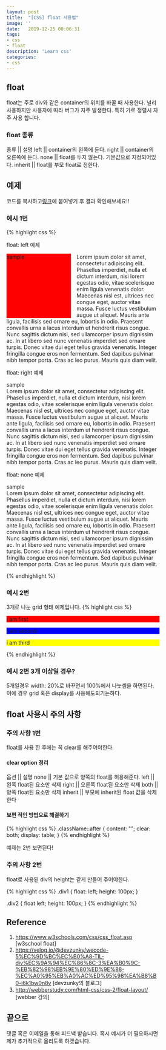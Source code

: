 ```yaml
---
layout: post
title:  "[CSS] float 사용법"
image: ''
date:   2019-12-25 00:06:31
tags:
- css
- float
description: 'Learn css'
categories:
- css
---
```


## float
float는 주로 div와 같은 container의 위치를 바꿀 때 사용한다. 널리 사용하지만 사용자에 따라 버그가 자주 발생한다.
특히 가로 정렬시 자주 사용 합니다.

### float 종류
종류 || 설명
left || container의 왼쪽에 둔다.
right || container의 오른쪽에 둔다.
none || float를 두지 않는다. 기본값으로 지정되어있다.
inherit || float를 부모 float로 정한다.

## 예제
코드를 복사하고<a href="https://www.w3schools.com/html/tryit.asp?filename=tryhtml_intro">링크</a>에 붙여넣기 후 결과 확인해보세요!!

### 예시 1번
{% highlight css %}
<!DOCTYPE html>
<html>
<head>
<style>
.left {
    float: left;
    background-color: red;
    width:170px;
    height:170px;
    margin-right:15px;
}

.right {
    float: right;
    background-color: red;
    width:170px;
    height:170px;
    margin-right:15px;
}

.none {
    float: none;
    background-color: red;
    width:170px;
    height:170px;
    margin-right:15px;
}
</style>
</head>
<body>

<p>float: left 예제</p>

<p><div class="left">sample</div>
Lorem ipsum dolor sit amet, consectetur adipiscing elit. Phasellus imperdiet, nulla et dictum interdum, nisi lorem egestas odio, vitae scelerisque enim ligula venenatis dolor. Maecenas nisl est, ultrices nec congue eget, auctor vitae massa. Fusce luctus vestibulum augue ut aliquet. Mauris ante ligula, facilisis sed ornare eu, lobortis in odio. Praesent convallis urna a lacus interdum ut hendrerit risus congue. Nunc sagittis dictum nisi, sed ullamcorper ipsum dignissim ac. In at libero sed nunc venenatis imperdiet sed ornare turpis. Donec vitae dui eget tellus gravida venenatis. Integer fringilla congue eros non fermentum. Sed dapibus pulvinar nibh tempor porta. Cras ac leo purus. Mauris quis diam velit.</p>

<p>float: right 예제</p>

<p><div class="right">sample</div>
Lorem ipsum dolor sit amet, consectetur adipiscing elit. Phasellus imperdiet, nulla et dictum interdum, nisi lorem egestas odio, vitae scelerisque enim ligula venenatis dolor. Maecenas nisl est, ultrices nec congue eget, auctor vitae massa. Fusce luctus vestibulum augue ut aliquet. Mauris ante ligula, facilisis sed ornare eu, lobortis in odio. Praesent convallis urna a lacus interdum ut hendrerit risus congue. Nunc sagittis dictum nisi, sed ullamcorper ipsum dignissim ac. In at libero sed nunc venenatis imperdiet sed ornare turpis. Donec vitae dui eget tellus gravida venenatis. Integer fringilla congue eros non fermentum. Sed dapibus pulvinar nibh tempor porta. Cras ac leo purus. Mauris quis diam velit.</p>

<p>float: none 예제</p>

<p><div class="none">sample</div>
Lorem ipsum dolor sit amet, consectetur adipiscing elit. Phasellus imperdiet, nulla et dictum interdum, nisi lorem egestas odio, vitae scelerisque enim ligula venenatis dolor. Maecenas nisl est, ultrices nec congue eget, auctor vitae massa. Fusce luctus vestibulum augue ut aliquet. Mauris ante ligula, facilisis sed ornare eu, lobortis in odio. Praesent convallis urna a lacus interdum ut hendrerit risus congue. Nunc sagittis dictum nisi, sed ullamcorper ipsum dignissim ac. In at libero sed nunc venenatis imperdiet sed ornare turpis. Donec vitae dui eget tellus gravida venenatis. Integer fringilla congue eros non fermentum. Sed dapibus pulvinar nibh tempor porta. Cras ac leo purus. Mauris quis diam velit.</p>

</body>
</html>
{% endhighlight %}

### 예시 2번
3개로 나눈 grid 형태 예제입니다.
{% highlight css %}
<!DOCTYPE html>
<html>
<head>
<style>
* {
    box-sizing: border-box;
}

.box {
    float: left;
    width: 33.33%;
    padding: 50px;
}

.container::after {
    content: "";
    clear: both;
    display: table;
}
</style>
</head>
<body>
    <div class="container">
        <div class="box" style="background-color:red">
            <p>i am first</p>
        </div>
        <div class="box" style="background-color:blue">
            <p>i am second</p>
        </div>
        <div class="box" style="background-color:yellow">
            <p>i am third</p>
        </div>
    </div>
</body>
</html>
{% endhighlight %}

### 예시 2번 3개 이상일 경우?
5개일경우 width: 20%로 바꾸면서 100%에서 나눗셈을 하면된다.
이에 경우 grid 혹은 display를 사용해도되기는하다.

## float 사용시 주의 사항

### 주의 사항 1번
float를 사용 한 후에는 꼭 clear를 해주어야한다.

#### clear option 정리
옵션 || 설명
none || 기본 값으로 양쪽의 float를 허용해준다.
left || 왼쪽 float된 요소만 삭제
right || 오른쪽 float된 요소만 삭제
both || 양쪽 float된 요소만 삭제
inherit || 부모에 inherit된 float 값을 삭제한다

#### 보편 적인 방법으로 해결하기
{% highlight css %}
.className::after {
    content: "";
    clear: both;
    display: table;
}
{% endhighlight %}

예제는 2번 보면된다!

### 주의 사항 2번
float로 사용된 div의 height는 같게 만들어 주어야한다.

{% highlight css %}
.div1 {
    float: left;
    height: 100px;
}

.div2 {
    float left;
    height: 100px;
}
{% endhighlight %}

## Reference
1. https://www.w3schools.com/css/css_float.asp [w3school float]
2. https://velog.io/@devzunky/wecode-5%EC%9D%BC%EC%B0%A8-TIL-div%EC%9A%94%EC%86%8C-3%EA%B0%9C-%EB%82%98%EB%9E%80%ED%9E%88-%EC%A0%95%EB%A0%AC%ED%95%98%EA%B8%B0-i6k1bw0n8v [devzunky의 블로그]
3. http://webberstudy.com/html-css/css-2/float-layout/ [webber 강의]

## 끝으로
댓글 혹은 이메일을 통해 피드백 받습니다. 혹시 예시가 더 필요하시면 제가 추가적으로 올리도록 하겠습니다.